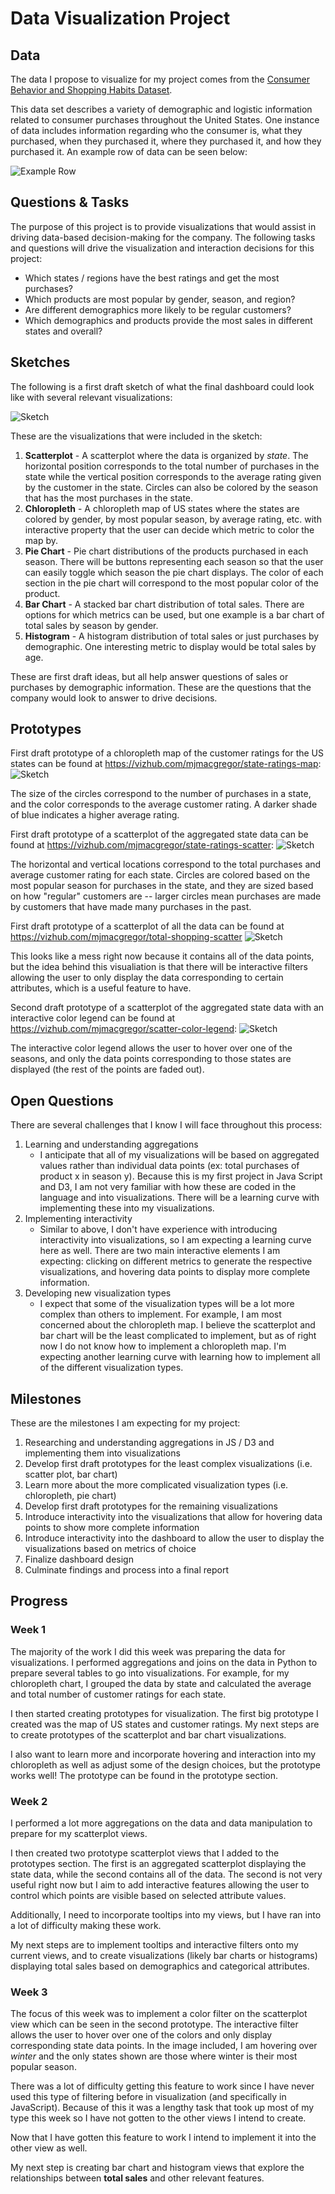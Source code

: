 # Data Visualization Project

## Data

The data I propose to visualize for my project comes from the [Consumer Behavior and Shopping Habits Dataset](https://www.kaggle.com/datasets/zeesolver/consumer-behavior-and-shopping-habits-dataset/data).

This data set describes a variety of demographic and logistic information related to consumer purchases throughout the United States. One instance of data includes information regarding who the consumer is, what they purchased, when they purchased it, where they purchased it, and how they purchased it. An example row of data can be seen below:

![Example Row](https://github.com/mjmacgregor/dataviz-project-template/blob/master/shopping-data.png)


## Questions & Tasks

The purpose of this project is to provide visualizations that would assist in driving data-based decision-making for the company. The following tasks and questions will drive the visualization and interaction decisions for this project:

 * Which states / regions have the best ratings and get the most purchases?
 * Which products are most popular by gender, season, and region?
 * Are different demographics more likely to be regular customers?
 * Which demographics and products provide the most sales in different states and overall?

## Sketches

The following is a first draft sketch of what the final dashboard could look like with several relevant visualizations:

![Sketch](https://github.com/mjmacgregor/dataviz-project-template/blob/master/shopping-dashboard-sketch.jpg)

These are the visualizations that were included in the sketch:

1. **Scatterplot** - A scatterplot where the data is organized by *state*. The horizontal position corresponds to the total number of purchases in the state while the vertical position corresponds to the average rating given by the customer in the state. Circles can also be colored by the season that has the most purchases in the state.
2. **Chloropleth** - A chloropleth map of US states where the states are colored by gender, by most popular season, by average rating, etc. with interactive property that the user can decide which metric to color the map by.
3. **Pie Chart** - Pie chart distributions of the products purchased in each season. There will be buttons representing each season so that the user can easily toggle which season the pie chart displays. The color of each section in the pie chart will correspond to the most popular color of the product.
4. **Bar Chart** - A stacked bar chart distribution of total sales. There are options for which metrics can be used, but one example is a bar chart of total sales by season by gender.
5. **Histogram** - A histogram distribution of total sales or just purchases by demographic. One interesting metric to display would be total sales by age.

These are first draft ideas, but all help answer questions of sales or purchases by demographic information. These are the questions that the company would look to answer to drive decisions.

## Prototypes

First draft prototype of a chloropleth map of the customer ratings for the US states can be found at https://vizhub.com/mjmacgregor/state-ratings-map:
![Sketch](https://github.com/mjmacgregor/dataviz-project-template/blob/master/chloropleth_us_state_ratings.png)

The size of the circles correspond to the number of purchases in a state, and the color corresponds to the average customer rating. A darker shade of blue indicates a higher average rating.

First draft prototype of a scatterplot of the aggregated state data can be found at https://vizhub.com/mjmacgregor/state-ratings-scatter:
![Sketch](https://github.com/mjmacgregor/dataviz-project-template/blob/master/states_scatter.png)

The horizontal and vertical locations correspond to the total purchases and average customer rating for each state. Circles are colored based on the most popular season for purchases in the state, and they are sized based on how "regular" customers are -- larger circles mean purchases are made by customers that have made many purchases in the past.

First draft prototype of a scatterplot of all the data can be found at https://vizhub.com/mjmacgregor/total-shopping-scatter
![Sketch](https://github.com/mjmacgregor/dataviz-project-template/blob/master/all_data_scatter.png)

This looks like a mess right now because it contains all of the data points, but the idea behind this visualiation is that there will be interactive filters allowing the user to only display the data corresponding to certain attributes, which is a useful feature to have.

Second draft prototype of a scatterplot of the aggregated state data with an interactive color legend can be found at https://vizhub.com/mjmacgregor/scatter-color-legend:
![Sketch](https://github.com/mjmacgregor/dataviz-project-template/blob/master/scatter-color-legend.png)

The interactive color legend allows the user to hover over one of the seasons, and only the data points corresponding to those states are displayed (the rest of the points are faded out).

## Open Questions

There are several challenges that I know I will face throughout this process:

1. Learning and understanding aggregations
   - I anticipate that all of my visualizations will be based on aggregated values rather than individual data points (ex: total purchases of product x in season y). Because this is my first project in Java Script and D3, I am not very familiar with how these are coded in the language and into visualizations. There will be a learning curve with implementing these into my visualizations.
2. Implementing interactivity
   - Similar to above, I don't have experience with introducing interactivity into visualizations, so I am expecting a learning curve here as well. There are two main interactive elements I am expecting: clicking on different metrics to generate the respective visualizations, and hovering data points to display more complete information.
3. Developing new visualization types
   - I expect that some of the visualization types will be a lot more complex than others to implement. For example, I am most concerned about the chloropleth map. I believe the scatterplot and bar chart will be the least complicated to implement, but as of right now I do not know how to implement a chloropleth map. I'm expecting another learning curve with learning how to implement all of the different visualization types.

## Milestones

These are the milestones I am expecting for my project:

1. Researching and understanding aggregations in JS / D3 and implementing them into visualizations
2. Develop first draft prototypes for the least complex visualizations (i.e. scatter plot, bar chart)
3. Learn more about the more complicated visualization types (i.e. chloropleth, pie chart)
4. Develop first draft prototypes for the remaining visualizations
5. Introduce interactivity into the visualizations that allow for hovering data points to show more complete information
6. Introduce interactivity into the dashboard to allow the user to display the visualizations based on metrics of choice
7. Finalize dashboard design
8. Culminate findings and process into a final report

## Progress

### Week 1

The majority of the work I did this week was preparing the data for visualizations. I performed aggregations and joins on the data in Python to prepare several tables to go into visualizations. For example, for my chloropleth chart, I grouped the data by state and calculated the average and total number of customer ratings for each state.

I then started creating prototypes for visualization. The first big prototype I created was the map of US states and customer ratings.
My next steps are to create prototypes of the scatterplot and bar chart visualizations.

I also want to learn more and incorporate hovering and interaction into my chloropleth as well as adjust some of the design choices, but the prototype works well! The prototype can be found in the prototype section.

### Week 2

I performed a lot more aggregations on the data and data manipulation to prepare for my scatterplot views.

I then created two prototype scatterplot views that I added to the prototypes section. The first is an aggregated scatterplot displaying the state data, while the second contains all of the data.
The second is not very useful right now but I aim to add interactive features allowing the user to control which points are visible based on selected attribute values.

Additionally, I need to incorporate tooltips into my views, but I have ran into a lot of difficulty making these work.

My next steps are to implement tooltips and interactive filters onto my current views, and to create visualizations (likely bar charts or histograms) displaying total sales based on demographics and categorical attributes.

### Week 3

The focus of this week was to implement a color filter on the scatterplot view which can be seen in the second prototype. The interactive filter allows the user to hover over one of the colors and only display corresponding state data points. In the image included, I am hovering over *winter* and the only states shown are those where winter is their most popular season.

There was a lot of difficulty getting this feature to work since I have never used this type of filtering before in visualization (and specifically in JavaScript). Because of this it was a lengthy task that took up most of my type this week so I have not gotten to the other views I intend to create.

Now that I have gotten this feature to work I intend to implement it into the other view as well.

My next step is creating bar chart and histogram views that explore the relationships between **total sales** and other relevant features.

